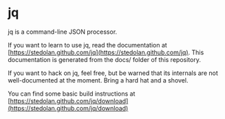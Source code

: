 jq
==

jq is a command-line JSON processor.

If you want to learn to use jq, read the documentation at
[https://stedolan.github.com/jq](https://stedolan.github.com/jq). This
documentation is generated from the docs/ folder of this repository.

If you want to hack on jq, feel free, but be warned that its internals
are not well-documented at the moment. Bring a hard hat and a shovel.

You can find some basic build instructions at
[https://stedolan.github.com/jq/download](https://stedolan.github.com/jq/download)
